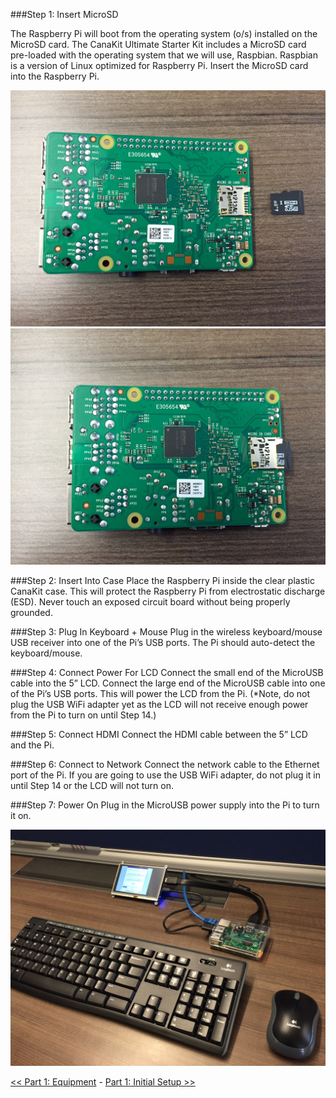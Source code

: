###Step 1: Insert MicroSD

The Raspberry Pi will boot from the operating system (o/s) installed on the MicroSD card. The CanaKit Ultimate Starter Kit includes a MicroSD card pre-loaded with the operating system that we will use, Raspbian. Raspbian is a version of Linux optimized for Raspberry Pi. Insert the MicroSD card into the Raspberry Pi.

![Rasberrpy Pi 2 + MicroSD Card](img/IMG_3888.JPG)
![Rasberrpy Pi 2 + MicroSD Card](img/IMG_3889.JPG)


###Step 2: Insert Into Case
Place the Raspberry Pi inside the clear plastic CanaKit case. This will protect the Raspberry Pi from electrostatic discharge (ESD). Never touch an exposed circuit board without being properly grounded.

###Step 3: Plug In Keyboard + Mouse
Plug in the wireless keyboard/mouse USB receiver into one of the Pi’s USB ports. The Pi should auto-detect the keyboard/mouse.

###Step 4: Connect Power For LCD
Connect the small end of the MicroUSB cable into the 5” LCD. Connect the large end of the MicroUSB cable into one of the Pi’s USB ports. This will power the LCD from the Pi. (*Note, do not plug the USB WiFi adapter yet as the LCD will not receive enough power from the Pi to turn on until Step 14.)

###Step 5: Connect HDMI
Connect the HDMI cable between the 5” LCD and the Pi.

###Step 6: Connect to Network
Connect the network cable to the Ethernet port of the Pi. If you are going to use the USB WiFi adapter, do not plug it in until Step 14 or the LCD will not turn on.

###Step 7: Power On
Plug in the MicroUSB power supply into the Pi to turn it on.

![Rasberrpy Pi 2 + MicroSD Card](img/IMG_3895.JPG)

[<< Part 1: Equipment](Part-1.-Equipment) - [Part 1: Initial Setup >>](Part-1.-Initial-Setup)